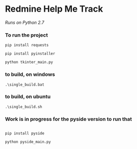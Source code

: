 #  Redmine Help Me Track 

*Runs on Python 2.7* 

### To run the project


```
pip install requests

pip install pyinstaller

python tkinter_main.py

```

### to build, on windows 

```
.\single_build.bat

```

### to build, on ubuntu

```
.\single_build.sh

```


### Work is in progress for the pyside version to run that 

```

pip install pyside

python pyside_main.py

```


